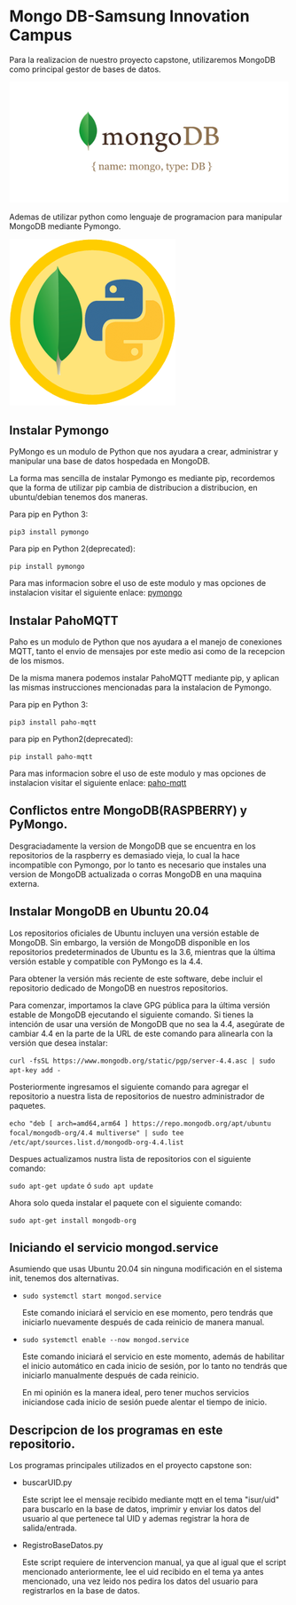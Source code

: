 # Mongo DB-Samsung Innovation Campus
Para la realizacion de nuestro proyecto capstone, utilizaremos MongoDB como principal gestor de bases de datos.

![mongo](imagenes/mongo.png)

Ademas de utilizar python como lenguaje de programacion para manipular MongoDB mediante Pymongo.

![pymongo](imagenes/pymongo.png)
## Instalar Pymongo
PyMongo es un modulo de Python que nos ayudara a crear, administrar y manipular una base de datos hospedada en MongoDB.

La forma mas sencilla de instalar Pymongo es mediante pip, recordemos que la forma de utilizar pip cambia de distribucion a distribucion, en ubuntu/debian tenemos dos maneras.

Para pip en Python 3:

`pip3 install pymongo`

Para pip en Python 2(deprecated):

`pip install pymongo`

Para mas informacion sobre el uso de este modulo y mas opciones de instalacion visitar el siguiente enlace:  [pymongo](https://pymongo.readthedocs.io/en/stable/installation.html)
## Instalar PahoMQTT
Paho es un modulo de Python que nos ayudara a el manejo de conexiones MQTT, tanto el envio de mensajes por este medio asi como de la recepcion de los mismos.

De la misma manera podemos instalar PahoMQTT mediante pip, y aplican las mismas instrucciones mencionadas para la instalacion de Pymongo.

Para pip en Python 3:

`pip3 install paho-mqtt`

para pip en Python2(deprecated):

`pip install paho-mqtt`

Para mas informacion sobre el uso de este modulo y mas opciones de instalacion visitar el siguiente enlace: [paho-mqtt](https://github.com/eclipse/paho.mqtt.python)

## Conflictos entre MongoDB(RASPBERRY) y PyMongo.
Desgraciadamente la version de MongoDB que se encuentra en los repositorios de la raspberry es demasiado vieja, lo cual la hace incompatible con Pymongo, por lo tanto es necesario que instales una version de MongoDB actualizada o corras MongoDB en una maquina externa.

## Instalar MongoDB en Ubuntu 20.04
Los repositorios oficiales de Ubuntu incluyen una versión estable de MongoDB. Sin embargo, la versión de MongoDB disponible en los repositorios predeterminados de Ubuntu es la 3.6, mientras que la última versión estable y compatible con PyMongo es la 4.4.

Para obtener la versión más reciente de este software, debe incluir el repositorio dedicado de MongoDB en nuestros repositorios.

Para comenzar, importamos la clave GPG pública para la última versión estable de MongoDB ejecutando el siguiente comando. Si tienes la intención de usar una versión de MongoDB que no sea la 4.4, asegúrate de cambiar 4.4 en la parte de la URL de este comando para alinearla con la versión que desea instalar:

`curl -fsSL https://www.mongodb.org/static/pgp/server-4.4.asc | sudo apt-key add -`

Posteriormente ingresamos el siguiente comando para agregar el repositorio a nuestra lista de repositorios de nuestro administrador de paquetes.

`echo "deb [ arch=amd64,arm64 ] https://repo.mongodb.org/apt/ubuntu focal/mongodb-org/4.4 multiverse" | sudo tee /etc/apt/sources.list.d/mongodb-org-4.4.list`

Despues actualizamos nustra lista de repositorios con el siguiente comando:

`sudo apt-get update` ó `sudo apt update`

Ahora solo queda instalar el paquete con el siguiente comando:

`sudo apt-get install mongodb-org`
## Iniciando el servicio mongod.service

Asumiendo que usas Ubuntu 20.04 sin ninguna modificación en el sistema init, tenemos dos alternativas.
- `sudo systemctl start mongod.service`
  
  Este comando iniciará el servicio en ese momento, pero tendrás que iniciarlo nuevamente después de cada reinicio de manera manual. 
- `sudo systemctl enable --now mongod.service` 
  
  Este comando iniciará el servicio en este momento, además de habilitar el inicio automático en cada inicio de sesión, por lo tanto no tendrás que iniciarlo manualmente después de cada reinicio.
  
  En mi opinión es la manera ideal, pero tener muchos servicios iniciandose cada inicio de sesión puede alentar el tiempo de inicio.
## Descripcion de los programas en este repositorio.
Los programas principales utilizados en el proyecto capstone son:
- buscarUID.py
  
  Este script lee el mensaje recibido mediante mqtt en el tema "isur/uid" para buscarlo en la base de datos, imprimir y enviar los datos del usuario al que pertenece tal UID y ademas registrar la hora de salida/entrada.
- RegistroBaseDatos.py
  
  Este script requiere de intervencion manual, ya que al igual que el script mencionado anteriormente, lee el uid recibido en el tema ya antes mencionado, una vez leido nos pedira los datos del usuario para registrarlos en la base de datos.


